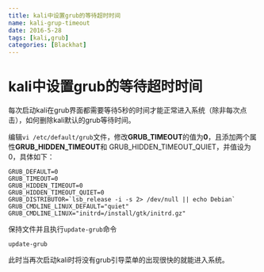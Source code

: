 ```yaml
---
title: kali中设置grub的等待超时时间
name: kali-grup-timeout
date: 2016-5-28
tags: [kali,grub]
categories: [Blackhat]
---
```


# kali中设置grub的等待超时时间

每次启动kali在grub界面都需要等待5秒的时间才能正常进入系统（除非每次点击），如何删除kali默认的grub等待时间。

编辑`vi /etc/default/grub`文件，修改**GRUB_TIMEOUT**的值为**0**，且添加两个属性**GRUB_HIDDEN_TIMEOUT**和 GRUB_HIDDEN_TIMEOUT_QUIET，并值设为 0，具体如下：

```
GRUB_DEFAULT=0
GRUB_TIMEOUT=0
GRUB_HIDDEN_TIMEOUT=0
GRUB_HIDDEN_TIMEOUT_QUIET=0
GRUB_DISTRIBUTOR=`lsb_release -i -s 2> /dev/null || echo Debian`
GRUB_CMDLINE_LINUX_DEFAULT="quiet"
GRUB_CMDLINE_LINUX="initrd=/install/gtk/initrd.gz"
```

保持文件并且执行`update-grub`命令

```shell
update-grub
```

此时当再次启动kali时将没有grub引导菜单的出现很快的就能进入系统。
